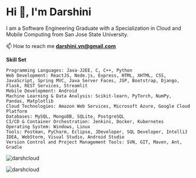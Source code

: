 <h1 align="left">Hi 👋, I'm Darshini</h1>
<p align="left">I am a Software Engineering Graduate with a Specialization in Cloud and Mobile Computing from San Jose State University.</p>

📫 How to reach me **darshini.vn@gmail.com**

**Skill Set**

```
Programming Languages: Java-J2EE, C, C++, Python
Web Development: ReactJS, Node.js, Express, HTML, XHTML, CSS, JavaScript, Spring MVC, Java Server Faces, JSP, Bootstrap, Django, Flask, REST Services, Streamlit
Mobile Development: Android
Machine Learning & Data Analysis: Scikit-learn, PyTorch, NumPy, Pandas, Matplotlib
Cloud Technologies: Amazon Web Services, Microsoft Azure, Google Cloud Platform
Databases: MySQL, MongoDB, SQLite, PostgreSQL
CI/CD & Container Orchestration: Jenkins, Docker, Kubernetes
Operating System: Windows, Linux
Tools: Postman, PyCharm, Eclipse, JDeveloper, SQL Developer, IntelliJ IDEA, WebStorm, Visual Studio, Android Studio
Version Control and Project Management Tools: SVN, GIT, Maven, Ant, Gradle

```

<p align="left"> <img src="https://komarev.com/ghpvc/?username=darshcloud&label=Profile%20views&color=0e75b6&style=flat" alt="darshcloud" /> </p>




<p><img align="center" src="https://github-readme-stats.vercel.app/api/top-langs?username=darshcloud&show_icons=true&locale=en&layout=compact" alt="darshcloud" /></p>
<!--
**darshcloud/darshcloud** is a ✨ _special_ ✨ repository because its `README.md` (this file) appears on your GitHub profile.

Here are some ideas to get you started:

- 🔭 I’m currently working on ...
- 🌱 I’m currently learning ...
- 👯 I’m looking to collaborate on ...
- 🤔 I’m looking for help with ...
- 💬 Ask me about ...
- 📫 How to reach me: ...
- 😄 Pronouns: ...
- ⚡ Fun fact: ...
-->
